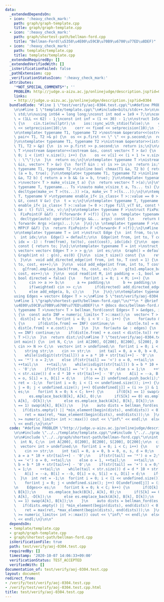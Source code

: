```yaml
---
data:
  _extendedDependsOn:
  - icon: ':heavy_check_mark:'
    path: graph/graph-template.cpp
    title: graph/graph-template.cpp
  - icon: ':heavy_check_mark:'
    path: graph/shortest-path/bellman-ford.cpp
    title: "Bellman-Ford(\u5358\u4E00\u59CB\u70B9\u6700\u77ED\u8DEF)"
  - icon: ':heavy_check_mark:'
    path: template/template.cpp
    title: template/template.cpp
  _extendedRequiredBy: []
  _extendedVerifiedWith: []
  _isVerificationFailed: false
  _pathExtension: cpp
  _verificationStatusIcon: ':heavy_check_mark:'
  attributes:
    '*NOT_SPECIAL_COMMENTS*': ''
    PROBLEM: http://judge.u-aizu.ac.jp/onlinejudge/description.jsp?id=0304
    links:
    - http://judge.u-aizu.ac.jp/onlinejudge/description.jsp?id=0304
  bundledCode: "#line 1 \"test/verify/aoj-0304.test.cpp\"\n#define PROBLEM \"http://judge.u-aizu.ac.jp/onlinejudge/description.jsp?id=0304\"\
    \n\n#line 1 \"template/template.cpp\"\n#include<bits/stdc++.h>\n\nusing namespace\
    \ std;\n\nusing int64 = long long;\nconst int mod = 1e9 + 7;\n\nconst int64 infll\
    \ = (1LL << 62) - 1;\nconst int inf = (1 << 30) - 1;\n\nstruct IoSetup {\n  IoSetup()\
    \ {\n    cin.tie(nullptr);\n    ios::sync_with_stdio(false);\n    cout << fixed\
    \ << setprecision(10);\n    cerr << fixed << setprecision(10);\n  }\n} iosetup;\n\
    \n\ntemplate< typename T1, typename T2 >\nostream &operator<<(ostream &os, const\
    \ pair< T1, T2 >& p) {\n  os << p.first << \" \" << p.second;\n  return os;\n\
    }\n\ntemplate< typename T1, typename T2 >\nistream &operator>>(istream &is, pair<\
    \ T1, T2 > &p) {\n  is >> p.first >> p.second;\n  return is;\n}\n\ntemplate< typename\
    \ T >\nostream &operator<<(ostream &os, const vector< T > &v) {\n  for(int i =\
    \ 0; i < (int) v.size(); i++) {\n    os << v[i] << (i + 1 != v.size() ? \" \"\
    \ : \"\");\n  }\n  return os;\n}\n\ntemplate< typename T >\nistream &operator>>(istream\
    \ &is, vector< T > &v) {\n  for(T &in : v) is >> in;\n  return is;\n}\n\ntemplate<\
    \ typename T1, typename T2 >\ninline bool chmax(T1 &a, T2 b) { return a < b &&\
    \ (a = b, true); }\n\ntemplate< typename T1, typename T2 >\ninline bool chmin(T1\
    \ &a, T2 b) { return a > b && (a = b, true); }\n\ntemplate< typename T = int64\
    \ >\nvector< T > make_v(size_t a) {\n  return vector< T >(a);\n}\n\ntemplate<\
    \ typename T, typename... Ts >\nauto make_v(size_t a, Ts... ts) {\n  return vector<\
    \ decltype(make_v< T >(ts...)) >(a, make_v< T >(ts...));\n}\n\ntemplate< typename\
    \ T, typename V >\ntypename enable_if< is_class< T >::value == 0 >::type fill_v(T\
    \ &t, const V &v) {\n  t = v;\n}\n\ntemplate< typename T, typename V >\ntypename\
    \ enable_if< is_class< T >::value != 0 >::type fill_v(T &t, const V &v) {\n  for(auto\
    \ &e : t) fill_v(e, v);\n}\n\ntemplate< typename F >\nstruct FixPoint : F {\n\
    \  FixPoint(F &&f) : F(forward< F >(f)) {}\n \n  template< typename... Args >\n\
    \  decltype(auto) operator()(Args &&... args) const {\n    return F::operator()(*this,\
    \ forward< Args >(args)...);\n  }\n};\n \ntemplate< typename F >\ninline decltype(auto)\
    \ MFP(F &&f) {\n  return FixPoint< F >{forward< F >(f)};\n}\n#line 2 \"graph/graph-template.cpp\"\
    \n\ntemplate< typename T = int >\nstruct Edge {\n  int from, to;\n  T cost;\n\
    \  int idx;\n\n  Edge() = default;\n\n  Edge(int from, int to, T cost = 1, int\
    \ idx = -1) : from(from), to(to), cost(cost), idx(idx) {}\n\n  operator int()\
    \ const { return to; }\n};\n\ntemplate< typename T = int >\nstruct Graph {\n \
    \ vector< vector< Edge< T > > > g;\n  int es;\n\n  Graph() = default;\n\n  explicit\
    \ Graph(int n) : g(n), es(0) {}\n\n  size_t size() const {\n    return g.size();\n\
    \  }\n\n  void add_directed_edge(int from, int to, T cost = 1) {\n    g[from].emplace_back(from,\
    \ to, cost, es++);\n  }\n\n  void add_edge(int from, int to, T cost = 1) {\n \
    \   g[from].emplace_back(from, to, cost, es);\n    g[to].emplace_back(to, from,\
    \ cost, es++);\n  }\n\n  void read(int M, int padding = -1, bool weighted = false,\
    \ bool directed = false) {\n    for(int i = 0; i < M; i++) {\n      int a, b;\n\
    \      cin >> a >> b;\n      a += padding;\n      b += padding;\n      T c = T(1);\n\
    \      if(weighted) cin >> c;\n      if(directed) add_directed_edge(a, b, c);\n\
    \      else add_edge(a, b, c);\n    }\n  }\n};\n\ntemplate< typename T = int >\n\
    using Edges = vector< Edge< T > >;\n#line 5 \"test/verify/aoj-0304.test.cpp\"\n\
    \n#line 1 \"graph/shortest-path/bellman-ford.cpp\"\n/**\n * @brief Bellman-Ford(\u5358\
    \u4E00\u59CB\u70B9\u6700\u77ED\u8DEF)\n * @docs docs/bellman-ford.md\n */\ntemplate<\
    \ typename T >\nvector< T > bellman_ford(const Edges< T > &edges, int V, int s)\
    \ {\n  const auto INF = numeric_limits< T >::max();\n  vector< T > dist(V, INF);\n\
    \  dist[s] = 0;\n  for(int i = 0; i < V - 1; i++) {\n    for(auto &e : edges)\
    \ {\n      if(dist[e.from] == INF) continue;\n      dist[e.to] = min(dist[e.to],\
    \ dist[e.from] + e.cost);\n    }\n  }\n  for(auto &e : edges) {\n    if(dist[e.from]\
    \ == INF) continue;\n    if(dist[e.from] + e.cost < dist[e.to]) return vector<\
    \ T >();\n  }\n  return dist;\n}\n#line 7 \"test/verify/aoj-0304.test.cpp\"\n\n\
    int main() {\n  int N, C;\n  int A[200], O[200], B[200], S[200], D[200];\n\n \
    \ cin >> N >> C;\n  vector< int > undefined;\n  for(int i = 0; i < C; i++) {\n\
    \    string str;\n    cin >> str;\n    int tail = 0, a = 0, b = 0, o, s, d = 0;\n\
    \    while(isdigit(str[tail])) a = a * 10 + str[tail++] - '0';\n    if(str[tail]\
    \ == '*') o = 2;\n    else if(str[tail] == '<') o = 0, ++tail;\n    else o = 1,\
    \ ++tail;\n    ++tail;\n    while(isdigit(str[tail])) b = b * 10 + str[tail++]\
    \ - '0';\n    if(str[tail] == '+') s = 0;\n    else s = 1;\n    ++tail;\n    while(tail\
    \ < str.size()) d = d * 10 + str[tail++] - '0';\n    A[i] = --a, B[i] = --b, O[i]\
    \ = o, S[i] = s, D[i] = d;\n    if(o == 2) undefined.push_back(i);\n  }\n  int\
    \ ret = -1;\n  for(int i = 0; i < (1 << undefined.size()); i++) {\n    for(int\
    \ j = 0; j < undefined.size(); j++) O[undefined[j]] = (i >> j) & 1;\n\n    Edges<>\
    \ es;\n    for(int k = 0; k < C; k++) {\n      if(O[k] == 1) swap(A[k], B[k]);\n\
    \      es.emplace_back(B[k], A[k], 0);\n      if(S[k] == 0) es.emplace_back(B[k],\
    \ A[k], -D[k]);\n      else es.emplace_back(A[k], B[k], D[k]);\n      if(O[k]\
    \ == 1) swap(A[k], B[k]);\n    }\n    auto dists = bellman_ford(es, N, 0);\n \
    \   if(dists.empty() || *min_element(begin(dists), end(dists)) < 0) continue;\n\
    \    ret = max(ret, *max_element(begin(dists), end(dists)));\n  }\n\n  if(ret\
    \ >= numeric_limits< int >::max()) cout << \"inf\" << endl;\n  else cout << ret\
    \ << endl;\n}\n\n"
  code: "#define PROBLEM \"http://judge.u-aizu.ac.jp/onlinejudge/description.jsp?id=0304\"\
    \n\n#include \"../../template/template.cpp\"\n#include \"../../graph/graph-template.cpp\"\
    \n\n#include \"../../graph/shortest-path/bellman-ford.cpp\"\n\nint main() {\n\
    \  int N, C;\n  int A[200], O[200], B[200], S[200], D[200];\n\n  cin >> N >> C;\n\
    \  vector< int > undefined;\n  for(int i = 0; i < C; i++) {\n    string str;\n\
    \    cin >> str;\n    int tail = 0, a = 0, b = 0, o, s, d = 0;\n    while(isdigit(str[tail]))\
    \ a = a * 10 + str[tail++] - '0';\n    if(str[tail] == '*') o = 2;\n    else if(str[tail]\
    \ == '<') o = 0, ++tail;\n    else o = 1, ++tail;\n    ++tail;\n    while(isdigit(str[tail]))\
    \ b = b * 10 + str[tail++] - '0';\n    if(str[tail] == '+') s = 0;\n    else s\
    \ = 1;\n    ++tail;\n    while(tail < str.size()) d = d * 10 + str[tail++] - '0';\n\
    \    A[i] = --a, B[i] = --b, O[i] = o, S[i] = s, D[i] = d;\n    if(o == 2) undefined.push_back(i);\n\
    \  }\n  int ret = -1;\n  for(int i = 0; i < (1 << undefined.size()); i++) {\n\
    \    for(int j = 0; j < undefined.size(); j++) O[undefined[j]] = (i >> j) & 1;\n\
    \n    Edges<> es;\n    for(int k = 0; k < C; k++) {\n      if(O[k] == 1) swap(A[k],\
    \ B[k]);\n      es.emplace_back(B[k], A[k], 0);\n      if(S[k] == 0) es.emplace_back(B[k],\
    \ A[k], -D[k]);\n      else es.emplace_back(A[k], B[k], D[k]);\n      if(O[k]\
    \ == 1) swap(A[k], B[k]);\n    }\n    auto dists = bellman_ford(es, N, 0);\n \
    \   if(dists.empty() || *min_element(begin(dists), end(dists)) < 0) continue;\n\
    \    ret = max(ret, *max_element(begin(dists), end(dists)));\n  }\n\n  if(ret\
    \ >= numeric_limits< int >::max()) cout << \"inf\" << endl;\n  else cout << ret\
    \ << endl;\n}\n\n"
  dependsOn:
  - template/template.cpp
  - graph/graph-template.cpp
  - graph/shortest-path/bellman-ford.cpp
  isVerificationFile: true
  path: test/verify/aoj-0304.test.cpp
  requiredBy: []
  timestamp: '2020-10-07 14:06:33+09:00'
  verificationStatus: TEST_ACCEPTED
  verifiedWith: []
documentation_of: test/verify/aoj-0304.test.cpp
layout: document
redirect_from:
- /verify/test/verify/aoj-0304.test.cpp
- /verify/test/verify/aoj-0304.test.cpp.html
title: test/verify/aoj-0304.test.cpp
---
```

